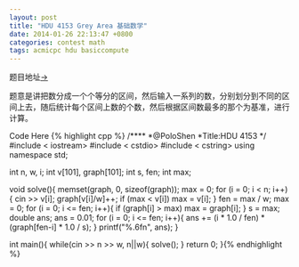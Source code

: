```yaml
---
layout: post
title: "HDU 4153 Grey Area 基础数学"
date: 2014-01-26 22:13:47 +0800
categories: contest math
tags: acmicpc hdu basiccompute
---
```

题目地址<a title="HDU 4153" href="http://acm.hdu.edu.cn/showproblem.php?pid=4153" target="_blank">-></a>

题意是讲把数分成一个个等分的区间，然后输入一系列的数，分别划分到不同的区间上去，随后统计每个区间上数的个数，然后根据区间数最多的那个为基准，进行计算。

Code Here
{% highlight cpp %}
/****
	*@PoloShen
	*Title:HDU 4153
	*/
#include  < iostream>
#include  < cstdio>
#include  < cstring>
using namespace std;

int n, w, i;
int v[101], graph[101];
int s, fen;
int max;

void solve(){
    memset(graph, 0, sizeof(graph));
    max = 0;
    for (i = 0; i < n; i++){
        cin >> v[i];
        graph[v[i]/w]++;
        if (max < v[i]) max = v[i];
    }
    fen = max / w;
    max = 0;
    for (i = 0; i <= fen; i++){
        if (graph[i] > max)
            max = graph[i];
    }
    s = max;
    double ans;
    ans = 0.01;
    for (i = 0; i <= fen; i++){
        ans += (i * 1.0 / fen) * (graph[fen-i] * 1.0 / s);
    }
    printf("%.6fn", ans);
}

int main(){
	while(cin >> n >> w, n||w){
		solve();
	}
	return 0;
}{% endhighlight %}
